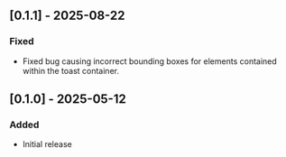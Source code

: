 ## [0.1.1] - 2025-08-22 
### Fixed
- Fixed bug causing incorrect bounding boxes for elements contained within the toast container.

## [0.1.0] - 2025-05-12
### Added
- Initial release